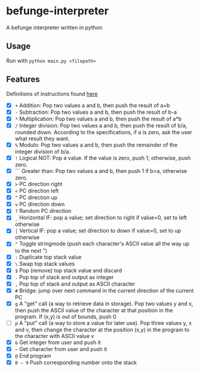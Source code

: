 # befunge-interpreter
A befunge interpreter written in python

## Usage
Run with `python main.py <filepath>`

## Features
Definitions of instructions found [here](https://esolangs.org/wiki/Befunge)
- [x] `+`	Addition: Pop two values a and b, then push the result of a+b
- [x] `-`	Subtraction: Pop two values a and b, then push the result of b-a
- [x] `*`	Multiplication: Pop two values a and b, then push the result of a*b
- [x] `/`	Integer division: Pop two values a and b, then push the result of b/a, rounded down. According to the specifications, if a is zero, ask the user what result they want.
- [x] `%`	Modulo: Pop two values a and b, then push the remainder of the integer division of b/a.
- [x] `!`	Logical NOT: Pop a value. If the value is zero, push 1; otherwise, push zero.
- [x] `\``	Greater than: Pop two values a and b, then push 1 if b>a, otherwise zero.
- [x] `>`	PC direction right
- [x] `<`	PC direction left
- [x] `^`	PC direction up
- [x] `v`	PC direction down
- [x] `?`	Random PC direction
- [x] `_`	Horizontal IF: pop a value; set direction to right if value=0, set to left otherwise
- [x] `|`	Vertical IF: pop a value; set direction to down if value=0, set to up otherwise
- [x] `"`	Toggle stringmode (push each character's ASCII value all the way up to the next ")
- [x] `:`	Duplicate top stack value
- [x] `\`	Swap top stack values
- [x] `$`	Pop (remove) top stack value and discard
- [x] `.`	Pop top of stack and output as integer
- [x] `,`	Pop top of stack and output as ASCII character
- [x] `#`	Bridge: jump over next command in the current direction of the current PC
- [x] `g`	A "get" call (a way to retrieve data in storage). Pop two values y and x, then push the ASCII value of the character at that position in the program. If (x,y) is out of bounds, push 0
- [ ] `p`	A "put" call (a way to store a value for later use). Pop three values y, x and v, then change the character at the position (x,y) in the program to the character with ASCII value v
- [x] `&`	Get integer from user and push it
- [x] `~`	Get character from user and push it
- [x] `@`	End program
- [x] `0 – 9`	Push corresponding number onto the stack
